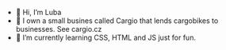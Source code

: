 - 👋 Hi, I’m Luba
- 👀 I own a small busines called Cargio that lends cargobikes to businesses. See cargio.cz
- 🌱 I’m currently learning CSS, HTML and JS just for fun. 

<!---
Lubka024/Lubka024 is a ✨ special ✨ repository because its `README.md` (this file) appears on your GitHub profile.
You can click the Preview link to take a look at your changes.
--->
